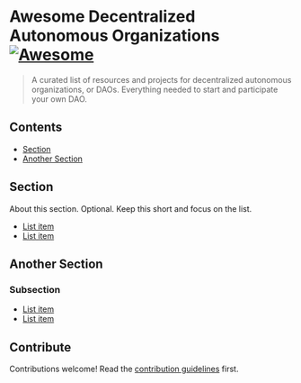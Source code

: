 # Awesome Decentralized Autonomous Organizations [![Awesome](https://awesome.re/badge.svg)](https://awesome.re)

> A curated list of resources and projects for decentralized autonomous organizations, or DAOs. Everything needed to start and participate your own DAO. 


## Contents

- [Section](#section)
- [Another Section](#another-section)


## Section

About this section. Optional. Keep this short and focus on the list.

- [List item](http://example.com)
- [List item](http://example.com)


## Another Section

### Subsection

- [List item](http://example.com)
- [List item](http://example.com)


## Contribute

Contributions welcome! Read the [contribution guidelines](contributing.md) first.
